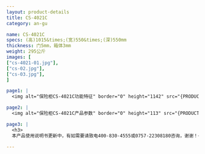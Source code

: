 ```yaml
---
layout: product-details
title: CS-4021C
category: an-gu

name: CS-4021C
specs: (高)1015&times;(宽)550&times;(深)550mm
thickness: 门5mm，箱体3mm
weight: 295公斤
images: [
["cs-4021-01.jpg"],
["cs-02.jpg"],
["cs-03.jpg"],
]

page1: |
  <img alt="保险柜CS-4021C功能特征" border="0" height="1142" src="{PRODUCT_IMAGES}products/cs-gn.jpg" width="538" />

page2: |
  <img alt="保险柜CS-4021C产品参数" border="0" height="113" src="{PRODUCT_IMAGES}products/cs-cpcs.jpg" width="538" />

page3: |
  <h3>
  本产品使用说明书更新中，有如需要请致电400-830-4555或0757-22308180咨询，谢谢！</h3>

---
```

